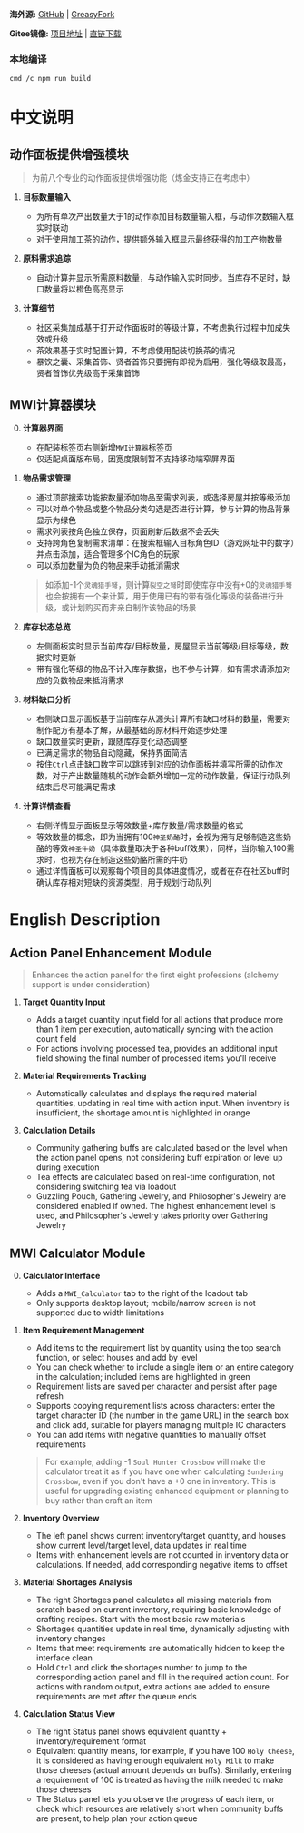 **海外源:** [GitHub](https://github.com/zqzhang1996/MWI_Toolkit) | [GreasyFork](https://greasyfork.org/en/scripts/552330)

**Gitee镜像:** [项目地址](https://gitee.com/zqzhang1996/MWI_Toolkit) | [直链下载](https://gitee.com/zqzhang1996/MWI_Toolkit/raw/main/MWI_Toolkit.user.js)

### 本地编译
```bash
cmd /c npm run build
```

# 中文说明

## 动作面板提供增强模块
>为前八个专业的动作面板提供增强功能（炼金支持正在考虑中）

1. **目标数量输入**
   - 为所有单次产出数量大于1的动作添加目标数量输入框，与动作次数输入框实时联动
   - 对于使用加工茶的动作，提供额外输入框显示最终获得的加工产物数量

2. **原料需求追踪**
   - 自动计算并显示所需原料数量，与动作输入实时同步。当库存不足时，缺口数量将以橙色高亮显示

3. **计算细节**
   - 社区采集加成基于打开动作面板时的等级计算，不考虑执行过程中加成失效或升级
   - 茶效果基于实时配置计算，不考虑使用配装切换茶的情况
   - 暴饮之囊、采集首饰、贤者首饰只要拥有即视为启用，强化等级取最高，贤者首饰优先级高于采集首饰

## MWI计算器模块
0. **计算器界面**
   - 在配装标签页右侧新增`MWI计算器`标签页
   - 仅适配桌面版布局，因宽度限制暂不支持移动端窄屏界面

1. **物品需求管理**
   - 通过顶部搜索功能按数量添加物品至需求列表，或选择房屋并按等级添加
   - 可以对单个物品或整个物品分类勾选是否进行计算，参与计算的物品背景显示为绿色
   - 需求列表按角色独立保存，页面刷新后数据不会丢失
   - 支持跨角色复制需求清单：在搜索框输入目标角色ID（游戏网址中的数字）并点击添加，适合管理多个IC角色的玩家
   - 可以添加数量为负的物品来手动抵消需求
   >如添加-1个`灵魂猎手弩`，则计算`裂空之弩`时即使库存中没有+0的`灵魂猎手弩`也会按拥有一个来计算，用于使用已有的带有强化等级的装备进行升级，或计划购买而非亲自制作该物品的场景

2. **库存状态总览**
   - 左侧面板实时显示当前库存/目标数量，房屋显示当前等级/目标等级，数据实时更新
   - 带有强化等级的物品不计入库存数据，也不参与计算，如有需求请添加对应的负数物品来抵消需求

3. **材料缺口分析**
   - 右侧缺口显示面板基于当前库存从源头计算所有缺口材料的数量，需要对制作配方有基本了解，从最基础的原材料开始逐步处理
   - 缺口数量实时更新，跟随库存变化动态调整
   - 已满足需求的物品自动隐藏，保持界面简洁
   - 按住`Ctrl`点击缺口数字可以跳转到对应的动作面板并填写所需的动作次数，对于产出数量随机的动作会额外增加一定的动作数量，保证行动队列结束后尽可能满足需求

4. **计算详情查看**
   - 右侧详情显示面板显示等效数量+库存数量/需求数量的格式
   - 等效数量的概念，即为当拥有100`神圣奶酪`时，会视为拥有足够制造这些奶酪的等效`神圣牛奶`（具体数量取决于各种buff效果），同样，当你输入100需求时，也视为存在制造这些奶酪所需的牛奶
   - 通过详情面板可以观察每个项目的具体进度情况，或者在存在社区buff时确认库存相对短缺的资源类型，用于规划行动队列

# English Description

## Action Panel Enhancement Module
>Enhances the action panel for the first eight professions (alchemy support is under consideration)

1. **Target Quantity Input**
   - Adds a target quantity input field for all actions that produce more than 1 item per execution, automatically syncing with the action count field
   - For actions involving processed tea, provides an additional input field showing the final number of processed items you'll receive

2. **Material Requirements Tracking**
   - Automatically calculates and displays the required material quantities, updating in real time with action input. When inventory is insufficient, the shortage amount is highlighted in orange

3. **Calculation Details**
   - Community gathering buffs are calculated based on the level when the action panel opens, not considering buff expiration or level up during execution
   - Tea effects are calculated based on real-time configuration, not considering switching tea via loadout
   - Guzzling Pouch, Gathering Jewelry, and Philosopher's Jewelry are considered enabled if owned. The highest enhancement level is used, and Philosopher's Jewelry takes priority over Gathering Jewelry

## MWI Calculator Module
0. **Calculator Interface**
   - Adds a `MWI_Calculator` tab to the right of the loadout tab
   - Only supports desktop layout; mobile/narrow screen is not supported due to width limitations

1. **Item Requirement Management**
   - Add items to the requirement list by quantity using the top search function, or select houses and add by level
   - You can check whether to include a single item or an entire category in the calculation; included items are highlighted in green
   - Requirement lists are saved per character and persist after page refresh
   - Supports copying requirement lists across characters: enter the target character ID (the number in the game URL) in the search box and click add, suitable for players managing multiple IC characters
   - You can add items with negative quantities to manually offset requirements
   >For example, adding -1 `Soul Hunter Crossbow` will make the calculator treat it as if you have one when calculating `Sundering Crossbow`, even if you don't have a +0 one in inventory. This is useful for upgrading existing enhanced equipment or planning to buy rather than craft an item

2. **Inventory Overview**
   - The left panel shows current inventory/target quantity, and houses show current level/target level, data updates in real time
   - Items with enhancement levels are not counted in inventory data or calculations. If needed, add corresponding negative items to offset

3. **Material Shortages Analysis**
   - The right Shortages panel calculates all missing materials from scratch based on current inventory, requiring basic knowledge of crafting recipes. Start with the most basic raw materials
   - Shortages quantities update in real time, dynamically adjusting with inventory changes
   - Items that meet requirements are automatically hidden to keep the interface clean
   - Hold `Ctrl` and click the shortages number to jump to the corresponding action panel and fill in the required action count. For actions with random output, extra actions are added to ensure requirements are met after the queue ends

4. **Calculation Status View**
   - The right Status panel shows equivalent quantity + inventory/requirement format
   - Equivalent quantity means, for example, if you have 100 `Holy Cheese`, it is considered as having enough equivalent `Holy Milk` to make those cheeses (actual amount depends on buffs). Similarly, entering a requirement of 100 is treated as having the milk needed to make those cheeses
   - The Status panel lets you observe the progress of each item, or check which resources are relatively short when community buffs are present, to help plan your action queue